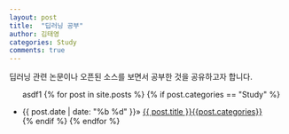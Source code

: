 ```yaml
---
layout: post
title:  "딥러닝 공부"
author: 김태영
categories: Study
comments: true
---
```


딥러닝 관련 논문이나 오픈된 소스를 보면서 공부한 것을 공유하고자 합니다.

<div class="home">
  <ul class="post-list">

  asdf1
    {% for post in site.posts %}
        {% if post.categories == "Study" %}
        <li>
            <span>{{ post.date | date: "%b %d" }}</span>» <a href="{{ site.baseurl}}{{ post.url }}">
            {{ post.title }}{{post.categories}}</a>
        </li>
        {% endif %}
    {% endfor %}
  </ul>
</div>